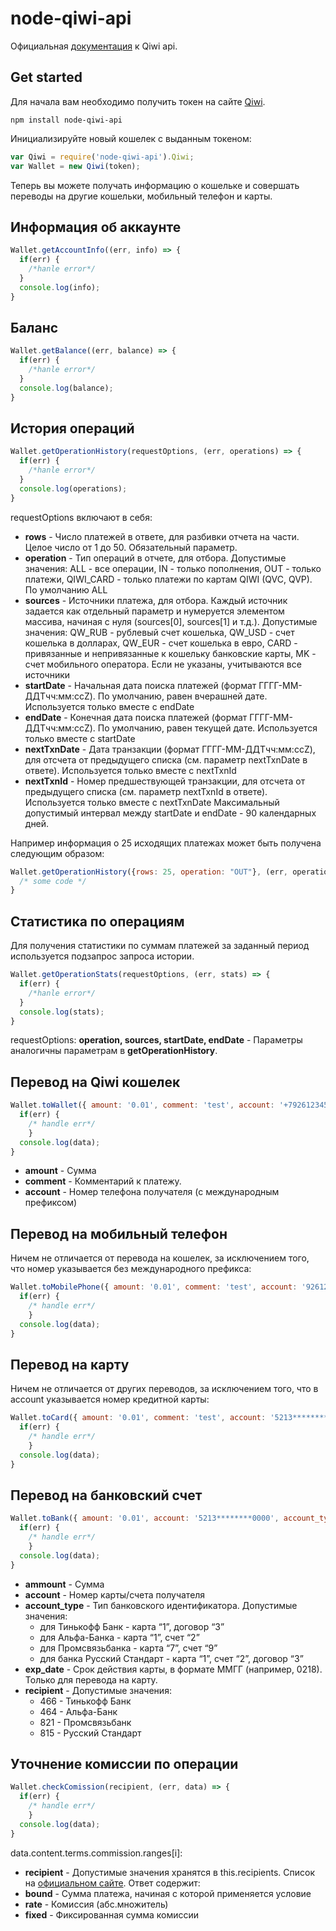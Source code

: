 node-qiwi-api
================
Официальная [документация](https://developer.qiwi.com/qiwiwallet/qiwicom_ru.html) к Qiwi api.

Get started
----------------
Для начала вам необходимо получить токен на сайте [Qiwi](https://qiwi.com/api).
```
npm install node-qiwi-api
```
Инициализируйте новый кошелек с выданным токеном:
```js
var Qiwi = require('node-qiwi-api').Qiwi;
var Wallet = new Qiwi(token);
```
Теперь вы можете получать информацию о кошельке и совершать переводы на другие кошельки, мобильный телефон и карты.

Информация об аккаунте
----------------
```js
Wallet.getAccountInfo((err, info) => {
  if(err) {
    /*hanle error*/
  }
  console.log(info);
}
```

Баланс
----------------
```js
Wallet.getBalance((err, balance) => {
  if(err) {
    /*hanle error*/
  }
  console.log(balance);
}
```
История операций
----------------
```js
Wallet.getOperationHistory(requestOptions, (err, operations) => {
  if(err) {
    /*hanle error*/
  }
  console.log(operations);
}
```
requestOptions включают в себя: 
* **rows** - Число платежей в ответе, для разбивки отчета на части. Целое число от 1 до 50. Обязательный параметр.
* **operation** - Тип операций в отчете, для отбора. Допустимые значения: ALL - все операции, IN - только пополнения, OUT - только платежи, QIWI_CARD - только платежи по картам QIWI (QVC, QVP). По умолчанию ALL
* **sources** - Источники платежа, для отбора. Каждый источник задается как отдельный параметр и нумеруется элементом массива, начиная с нуля (sources[0], sources[1] и т.д.). Допустимые значения: QW_RUB - рублевый счет кошелька, QW_USD - счет кошелька в долларах, QW_EUR - счет кошелька в евро, CARD - привязанные и непривязанные к кошельку банковские карты, MK - счет мобильного оператора. Если не указаны, учитываются все источники
* **startDate** - Начальная дата поиска платежей (формат ГГГГ-ММ-ДДTчч:мм:ссZ). По умолчанию, равен вчерашней дате. Используется только вместе с endDate
* **endDate** - Конечная дата поиска платежей (формат ГГГГ-ММ-ДДTчч:мм:ссZ). По умолчанию, равен текущей дате. Используется только вместе с startDate
* **nextTxnDate** - Дата транзакции (формат ГГГГ-ММ-ДДTчч:мм:ссZ), для отсчета от предыдущего списка (см. параметр nextTxnDate в ответе). Используется только вместе с nextTxnId
* **nextTxnId** - 	Номер предшествующей транзакции, для отсчета от предыдущего списка (см. параметр nextTxnId в ответе). Используется только вместе с nextTxnDate
Максимальный допустимый интервал между startDate и endDate - 90 календарных дней.

Например информация о 25 исходящих платежах может быть получена следующим образом:
```js
Wallet.getOperationHistory({rows: 25, operation: "OUT"}, (err, operations) => {
  /* some code */
}
```
Статистика по операциям
----------------
Для получения статистики по суммам платежей за заданный период используется подзапрос запроса истории.
```js
Wallet.getOperationStats(requestOptions, (err, stats) => {
  if(err) {
    /*hanle error*/
  }
  console.log(stats);
}
```
requestOptions: **operation, sources, startDate, endDate** - Параметры аналогичны параметрам в **getOperationHistory**.

Перевод на Qiwi кошелек
----------------
```js
Wallet.toWallet({ amount: '0.01', comment: 'test', account: '+79261234567' }, (err, data) => {
  if(err) {
    /* handle err*/
    }
  console.log(data);
}
```
* **amount** - Сумма
* **comment** - Комментарий к платежу.
* **account** - Номер телефона получателя (с международным префиксом)

Перевод на мобильный телефон
----------------
Ничем не отличается от перевода на кошелек, за исключением того, что номер указывается без международного префикса:
```js
Wallet.toMobilePhone({ amount: '0.01', comment: 'test', account: '9261234567' }, (err, data) => {
  if(err) {
    /* handle err*/
    }
  console.log(data);
}
```

Перевод на карту
----------------
Ничем не отличается от других переводов, за исключением того, что в account указывается номер кредитной карты:
```js
Wallet.toCard({ amount: '0.01', comment: 'test', account: '5213********0000' }, (err, data) => {
  if(err) {
    /* handle err*/
    }
  console.log(data);
}
```

Перевод на банковский счет
----------------
```js
Wallet.toBank({ amount: '0.01', account: '5213********0000', account_type: '1', exp_date: 'MMYY' }, recipient, (err, data) => {
  if(err) {
    /* handle err*/
    }
  console.log(data);
}
```
* **ammount** - Сумма
* **account** - Номер карты/счета получателя
* **account_type** - Тип банковского идентификатора. Допустимые значения:
  * для Тинькофф Банк - карта “1”, договор “3”
  * для Альфа-Банка - карта “1”, счет “2”
  * для Промсвязьбанка - карта “7”, счет “9”
  * для банка Русский Стандарт - карта “1”, счет “2”, договор “3”
* **exp_date** - Срок действия карты, в формате ММГГ (например, 0218). Только для перевода на карту.
* **recipient** - Допустимые значения:
  * 466 - Тинькофф Банк
  * 464 - Альфа-Банк
  * 821 - Промсвязьбанк
  * 815 - Русский Стандарт

Уточнение комиссии по операции
----------------
```js
Wallet.checkComission(recipient, (err, data) => {
  if(err) {
    /* handle err*/
    }
  console.log(data);
}
```
data.content.terms.commission.ranges[i]:
* **recipient** - Допустимые значения хранятся в this.recipients. Список на [официальном сайте](https://developer.qiwi.com/qiwiwallet/qiwicom_ru.html#commission).
Ответ содержит:
* **bound** - Сумма платежа, начиная с которой применяется условие
* **rate** - Комиссия (абс.множитель)
* **fixed** - Фиксированная сумма комиссии
